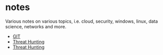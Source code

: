 # notes
Various notes on various topics, i.e. cloud, security, windows, linux, data science, networks and more. 

- [GIT](https://github.com/halfbackflip/notes/tree/main/GIT#git)
- [Threat Hunting](https://github.com/halfbackflip/notes/tree/main/ThreatHunting#git)
- [Threat Hunting](https://github.com/halfbackflip/notes/tree/main/MetaSploit#git)